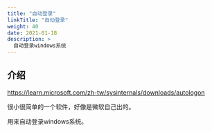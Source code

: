 ```yaml
---
title: "自动登录"
linkTitle: "自动登录"
weight: 40
date: 2021-01-18
description: >
  自动登录windows系统
---
```


## 介绍

https://learn.microsoft.com/zh-tw/sysinternals/downloads/autologon

很小很简单的一个软件，好像是微软自己出的。

用来自动登录windows系统。


